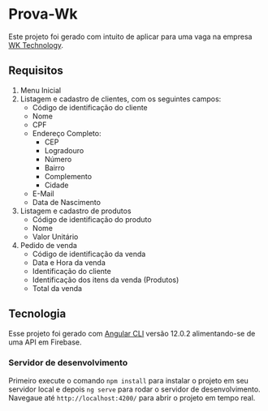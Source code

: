 # Prova-Wk

Este projeto foi gerado com intuito de aplicar para uma vaga na empresa [WK Technology](https://wkconsultoria.com.br/).

## Requisitos

1. Menu Inicial
2. Listagem e cadastro de clientes, com os seguintes campos:
    - Código de identificação do cliente
    - Nome
    - CPF
    - Endereço Completo:
      - CEP
      - Logradouro
      - Número
      - Bairro
      - Complemento
      - Cidade
    - E-Mail
    - Data de Nascimento
3. Listagem e cadastro de produtos
   - Código de identificação do produto
   - Nome
   - Valor Unitário
4. Pedido de venda
    - Código de identificação da venda
    - Data e Hora da venda
    - Identificação do cliente
    - Identificação dos itens da venda (Produtos)
    - Total da venda

## Tecnologia

Esse projeto foi gerado com [Angular CLI](https://github.com/angular/angular-cli) versão 12.0.2 alimentando-se de uma API em Firebase.

### Servidor de desenvolvimento

Primeiro execute o comando `npm install` para instalar o projeto em seu servidor local e depois `ng serve` para rodar o servidor de desenvolvimento. Navegaue até `http://localhost:4200/` para abrir o projeto em tempo real.

